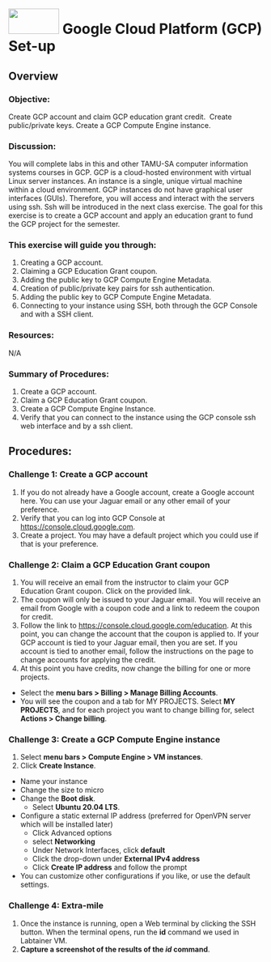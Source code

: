 # <img src="https://www.tamusa.edu/brandguide/jpeglogos/tamusa_final_logo_bw1.jpg" width="100" height="50"> Google Cloud Platform (GCP) Set-up

## Overview
### Objective: 
Create GCP account and claim GCP education grant credit.  Create public/private keys. Create a GCP Compute Engine instance.

### Discussion: 
You will complete labs in this and other TAMU-SA computer information systems courses in GCP. GCP is a cloud-hosted environment with virtual Linux server instances. An instance is a single, unique virtual machine within a cloud environment. GCP instances do not have graphical user interfaces (GUIs). Therefore, you will access and interact with the servers using ssh. Ssh will be introduced in the next class exercise. The goal for this exercise is to create a GCP account and apply an education grant to fund the GCP project for the semester.

### This exercise will guide you through: 
1. Creating a GCP account.
2. Claiming a GCP Education Grant coupon.
3. Adding the public key to GCP Compute Engine Metadata. 
4. Creation of public/private key pairs for ssh authentication.
5. Adding the public key to GCP Compute Engine Metadata. 
6. Connecting to your instance using SSH, both through the GCP Console and with a SSH client.

### Resources:  

N/A

### Summary of Procedures:  

1. Create a GCP account.
2. Claim a GCP Education Grant coupon.
3. Create a GCP Compute Engine Instance.
4. Verify that you can connect to the instance using the GCP console ssh web interface and by a ssh client. 

## Procedures:
### Challenge 1: Create a GCP account
1. If you do not already have a Google account, create a Google account here. You can use your Jaguar email or any other email of your preference.
2. Verify that you can log into GCP Console at https://console.cloud.google.com.
3. Create a project. You may have a default project which you could use if that is your preference.

### Challenge 2: Claim a GCP Education Grant coupon
1. You will receive an email from the instructor to claim your GCP Education Grant coupon. Click on the provided link.
2. The coupon will only be issued to your Jaguar email. You will receive an email from Google with a coupon code and a link to redeem the coupon for credit.
3. Follow the link to https://console.cloud.google.com/education. At this point, you can change the account that the coupon is applied to. If your GCP account is tied to your Jaguar email, then you are set. If you account is tied to another email, follow the instructions on the page to change accounts for applying the credit.
4. At this point you have credits, now change the billing for one or more projects. 
  - Select the **menu bars > Billing > Manage Billing Accounts**. 
  - You will see the coupon and a tab for MY PROJECTS. Select **MY PROJECTS**, and for each project you want to change billing for, select **Actions > Change billing**.

### Challenge 3:  Create a GCP Compute Engine instance

1. Select **menu bars > Compute Engine > VM instances**.
2. Click **Create Instance**.
  - Name your instance
  - Change the size to micro
  - Change the **Boot disk**. 
    - Select **Ubuntu 20.04 LTS**. 
  - Configure a static external IP address (preferred for OpenVPN server which will be installed later)
    - Click Advanced options 
    - select **Networking**
    - Under Network Interfaces, click **default**
    - Click the drop-down under **External IPv4 address**
    - Click **Create IP address** and follow the prompt
  - You can customize other configurations if you like, or use the default settings. 

### Challenge 4: Extra-mile
1. Once the instance is running, open a Web terminal by clicking the SSH button. When the terminal opens, run the **id** command we used in Labtainer VM.
2. **Capture a screenshot of the results of the _id_ command**.


